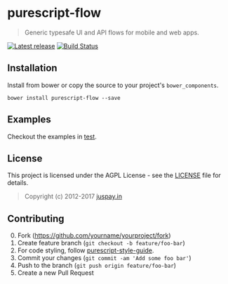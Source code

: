 # purescript-flow
> Generic typesafe UI and API flows for mobile and web apps.

[![Latest release](https://img.shields.io/github/release/juspay/purescript-flow.svg)](https://github.com/juspay/purescript-flow/releases) [![Build Status](https://travis-ci.org/juspay/purescript-flow.svg?branch=master)](https://travis-ci.org/juspay/purescript-flow)

## Installation

Install from bower or copy the source to your project's `bower_components`.

```
bower install purescript-flow --save
```

## Examples

Checkout the examples in [test](test).


## License

This project is licensed under the AGPL License - see the [LICENSE](LICENSE) file for details. 
> Copyright (c) 2012-2017 [juspay.in](https://www.juspay.in)


## Contributing

0. Fork (<https://github.com/yourname/yourproject/fork>)
1. Create feature branch (`git checkout -b feature/foo-bar`)
2. For code styling, follow [purescript-style-guide](https://github.com/ianbollinger/purescript-style-guide/blob/master/purescript-style.md).
3. Commit your changes (`git commit -am 'Add some foo bar'`)
4. Push to the branch (`git push origin feature/foo-bar`)
5. Create a new Pull Request




